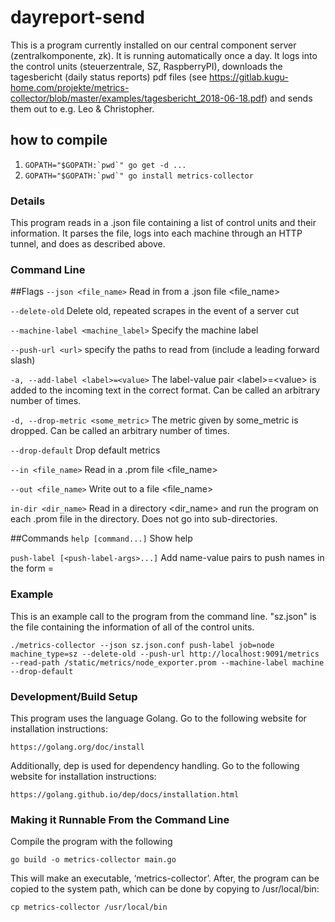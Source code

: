 # dayreport-send
This is a program currently installed on our central component server (zentralkomponente, zk). It is running automatically once a day. It logs into the control units (steuerzentrale, SZ, RaspberryPI), downloads the tagesbericht (daily status reports) pdf files (see https://gitlab.kugu-home.com/projekte/metrics-collector/blob/master/examples/tagesbericht_2018-06-18.pdf) and sends them out to e.g. Leo & Christopher.

## how to compile

1. ```GOPATH="$GOPATH:`pwd`" go get -d ...```
2. ```GOPATH="$GOPATH:`pwd`" go install metrics-collector```

### Details
This program reads in a .json file containing a list of control units and their information. It parses the file, logs into each machine through an HTTP tunnel, and does as described above. 

### Command Line

##Flags
`--json <file_name>`
Read in from a .json file \<file_name\>

`--delete-old`
Delete old, repeated scrapes in the event of a server cut

`--machine-label <machine_label>`
Specify the machine label

`--push-url <url>`
specify the paths to read from (include a leading forward slash)

`-a, --add-label <label>=<value>`
The label-value pair \<label\>=\<value\> is added to the incoming text in the correct format. Can be called an arbitrary number of times.

`-d, --drop-metric <some_metric>`
The metric given by some_metric is dropped. Can be called an arbitrary number of times.

`--drop-default`
Drop default metrics

`--in <file_name>`
Read in a .prom file \<file_name\>

`--out <file_name>`
Write out to a file \<file_name\>

`in-dir <dir_name>`
Read in a directory \<dir_name\> and run the program on each .prom file in the directory. Does not go into sub-directories.

##Commands
`help [command...]`
Show help

`push-label [<push-label-args>...]`
Add name-value pairs to push names in the form <name>=<value>


### Example
This is an example call to the program from the command line. "sz.json" is the file containing the information of all of the control units.
```
./metrics-collector --json sz.json.conf push-label job=node machine_type=sz --delete-old --push-url http://localhost:9091/metrics --read-path /static/metrics/node_exporter.prom --machine-label machine --drop-default
```

### Development/Build Setup
This program uses the language Golang. Go to the following website for installation instructions:
```
https://golang.org/doc/install
```

Additionally, dep is used for dependency handling. Go to the following website for installation instructions:
```
https://golang.github.io/dep/docs/installation.html
```

### Making it Runnable From the Command Line
Compile the program with the following
```
go build -o metrics-collector main.go
```

This will make an executable, ‘metrics-collector’. After, the program can be copied to the system path, which can be done by copying to /usr/local/bin:
```
cp metrics-collector /usr/local/bin
```
